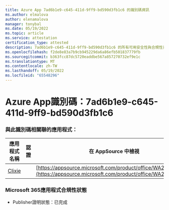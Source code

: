 ```yaml
---
title: Azure App 7ad6b1e9-c645-411d-9ff9-bd590d3fb1c6 的識別碼資訊
ms.author: elmalova
author: elenamalova
manager: tonybal
ms.date: 05/19/2022
ms.topic: article
ms.service: attestation
certification_type: attested
description: 7ad6b1e9-c645-411d-9ff9-bd590d3fb1c6 的所有可用安全性與合規性資訊。
ms.openlocfilehash: f2de8e83a7b9cb945229da6a86efb501837779fb
ms.sourcegitcommit: b363fcc87dc5720eaddbe567a857270732ef9e1c
ms.translationtype: MT
ms.contentlocale: zh-TW
ms.lasthandoff: 05/19/2022
ms.locfileid: "65548296"
---
```

# <a name="azure-app-id-7ad6b1e9-c645-411d-9ff9-bd590d3fb1c6"></a>Azure App識別碼：7ad6b1e9-c645-411d-9ff9-bd590d3fb1c6


### <a name="apps-associated-with-this-id"></a>與此識別碼相關聯的應用程式：
| **應用程式名稱** | **認證** | **在 AppSource 中檢視** |
|--------------|---------------|-----------------------|
| [Clixie](../forward/WA200003880.md) |  | [https://appsource.microsoft.com/product/office/WA200003880](https://appsource.microsoft.com/product/office/WA200003880) |

### <a name="microsoft-365-app-compliance-status"></a>Microsoft 365應用程式合規性狀態
- Publisher證明狀態：已完成
